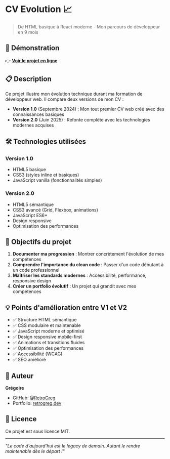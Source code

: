 # CV Evolution 📈

> De HTML basique à React moderne - Mon parcours de développeur en 9 mois

## 🚀 Démonstration

👉 **[Voir le projet en ligne](https://retrogreg.github.io/cv-evolution/)**

## 📋 Description

Ce projet illustre mon évolution technique durant ma formation de développeur web. Il compare deux versions de mon CV :

- **Version 1.0** (Septembre 2024) : Mon tout premier CV web créé avec des connaissances basiques
- **Version 2.0** (Juin 2025) : Refonte complète avec les technologies modernes acquises

## 🛠️ Technologies utilisées

### Version 1.0
- HTML5 basique
- CSS3 (styles inline et basiques)
- JavaScript vanilla (fonctionnalités simples)

### Version 2.0
- HTML5 sémantique
- CSS3 avancé (Grid, Flexbox, animations)
- JavaScript ES6+
- Design responsive
- Optimisation des performances

## 🎯 Objectifs du projet

1. **Documenter ma progression** : Montrer concrètement l'évolution de mes compétences
2. **Comprendre l'importance du clean code** : Passer d'un code débutant à un code professionnel
3. **Maîtriser les standards modernes** : Accessibilité, performance, responsive design
4. **Créer un portfolio évolutif** : Un projet qui grandit avec mes compétences

## 💡 Points d'amélioration entre V1 et V2

- ✅ Structure HTML sémantique
- ✅ CSS modulaire et maintenable
- ✅ JavaScript moderne et optimisé
- ✅ Design responsive mobile-first
- ✅ Animations et transitions fluides
- ✅ Optimisation des performances
- ✅ Accessibilité (WCAG)
- ✅ SEO amélioré

## 👤 Auteur

**Grégoire**
- GitHub: [@RetroGreg](https://github.com/RetroGreg)
- Portfolio: [retrogreg.dev](https://gregoire-dupont.vercel.app/)

## 📜 Licence

Ce projet est sous licence MIT.

---

*"Le code d'aujourd'hui est le legacy de demain. Autant le rendre maintenable dès le départ !"*
